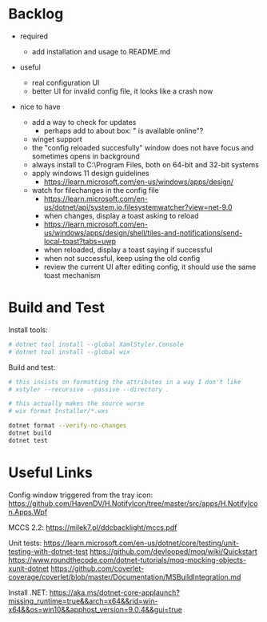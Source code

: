 Backlog
=======

- required
   - add installation and usage to README.md

- useful
   - real configuration UI
   - better UI for invalid config file, it looks like a crash now

- nice to have
   - add a way to check for updates
      - perhaps add to about box: "<version xyz> is available online"?
   - winget support
   - the "config reloaded succesfully" window does not have focus and sometimes opens in background
   - always install to C:\Program Files, both on 64-bit and 32-bit systems
   - apply windows 11 design guidelines
      - https://learn.microsoft.com/en-us/windows/apps/design/
   - watch for filechanges in the config file
      - https://learn.microsoft.com/en-us/dotnet/api/system.io.filesystemwatcher?view=net-9.0
      - when changes, display a toast asking to reload
      - https://learn.microsoft.com/en-us/windows/apps/design/shell/tiles-and-notifications/send-local-toast?tabs=uwp
      - when reloaded, display a toast saying if successful
      - when not successful, keep using the old config
      - review the current UI after editing config, it should use the same toast mechanism

Build and Test
==============

Install tools:
```sh
# dotnet tool install --global XamlStyler.Console
# dotnet tool install --global wix
```

Build and test:
```sh
# this insists on formatting the attributes in a way I don't like
# xstyler --recursive --passive --directory .

# this actually makes the source worse
# wix format Installer/*.wxs

dotnet format --verify-no-changes
dotnet build
dotnet test
```

Useful Links
============

Config window triggered from the tray icon:
https://github.com/HavenDV/H.NotifyIcon/tree/master/src/apps/H.NotifyIcon.Apps.Wpf

MCCS 2.2:
https://milek7.pl/ddcbacklight/mccs.pdf

Unit tests:
https://learn.microsoft.com/en-us/dotnet/core/testing/unit-testing-with-dotnet-test
https://github.com/devlooped/moq/wiki/Quickstart
https://www.roundthecode.com/dotnet-tutorials/moq-mocking-objects-xunit-dotnet
https://github.com/coverlet-coverage/coverlet/blob/master/Documentation/MSBuildIntegration.md

Install .NET:
https://aka.ms/dotnet-core-applaunch?missing_runtime=true&&arch=x64&&rid=win-x64&&os=win10&&apphost_version=9.0.4&&gui=true
